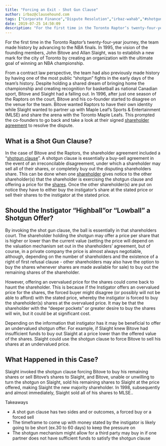 ```yaml
---
title: "Forcing an Exit - Shot Gun Clause"
author: irbaz@clausehound.com
tags: ["Corporate Finance","Dispute Resolution","irbaz-wahab","#shotgunclause","#raptors"]
date: 2019-07-25 14:50:09
description: "For the first time in the Toronto Raptor’s twenty-four-year journey, the team made history by advancing to the NBA finals. In 1995, the vision of the founding members, John Bitove and Allan Slaight,..."
---
```

For the first time in the Toronto Raptor’s twenty-four-year journey, the team made history by advancing to the NBA finals. In 1995, the vision of the founding members, John Bitove and Allan Slaight, was to establish a new mark for the city of Toronto by creating an organization with the ultimate goal of winning an NBA championship.

From a contract law perspective, the team had also previously made history by having one of the most public “shotgun” fights in the early days of the team’s history. Despite holding a shared dream of bringing home the championship and creating recognition for basketball as national Canadian sport, Bitove and Slaight had a falling out. In 1996, after just one season of the Raptors on the court, Bitove and his co-founder started to disagree on the venue for the team. Bitove wanted Raptors to have their own identity while Slaight wanted to partner up with Maple Leaf’s Sports & Entertainment (MLSE) and share the arena with the Toronto Maple Leafs. This prompted the co-founders to go back and take a look at their signed [shareholder agreement](https://blog.clausehound.com/shareholders-agreement-overview/) to resolve the dispute.

## What is a Shot Gun Clause?
In the case of Bitove and the Raptors, the shareholder agreement included a “[shotgun clause](https://blog.clausehound.com/legal-tips-and-tricks-shotgun-clause/)”. A shotgun clause is essentially a buy-sell agreement in the event of an irreconcilable disagreement, under which a shareholder may sell all of their  shares, or completely buy out the disputing shareholders share. This can be done when one [shareholder](https://blog.clausehound.com/shareholders-agreement-overview/) gives notice to the other shareholder(s) that the shareholder is exercising the shotgun clause and offering a price for the [shares](http://www.duhaime.org/LegalDictionary/S/Share.aspx). Once the other shareholder(s) are put on notice they have to either buy the instigator’s share at the stated price or sell their shares to the instigator at the stated price.

## Should the Instigator “Highball”or “Lowball” a Shotgun Offer? 
By invoking the shot gun clause, the ball is essentially in that shareholders court. The shareholder holding the shotgun may offer a price per share that is higher or lower than the current value (setting the price will depend on the valuation mechanism set out in the shareholders’ agreement, but of course, in a private company the price is almost always negotiable, although, depending on the number of shareholders and the existence of a right of first refusal clause - other shareholders may also have the option to buy the shares whenever shares are made available for sale) to buy out the remaining shares of the shareholder.

However, offering an overvalued price for the shares could come back to haunt the shareholder. This is because if the Instigator offers an overvalued price for the shares, the forced buyer might disagree (or possibly will not be able to afford) with the stated price, whereby the instigator is forced to buy the shareholder(s) shares at the overvalued price.  It may be that the shareholder with the “deeper pockets” or greater desire to buy the shares will win, but it could be at significant cost.

Depending on the information that instigator has it may be beneficial to offer an undervalued shotgun offer. For example, if Slaight knew Bitove had insufficient funds to buy out Slaight at a price lower than the offered value of the shares. Slaight could use the shotgun clause to force Bitove to sell his shares at an undervalued price.

## What Happened in this Case?
Slaight invoked the shotgun clause forcing Bitove to buy his remaining shares or sell Bitove’s shares to Slaight, and Bitove, unable or unwilling to turn the shotgun on Slaight, sold his remaining shares to Slaight at the price offered, making Slaight the new majority shareholder. In 1998, subsequently and almost immediately, Slaight sold all of his shares to MLSE..

Takeaways
- A shot gun clause has two sides and or outcomes, a forced buy or a forced sell
- The timeframe to come up with money stated by the instigator is likely going to be short (ex.30 to 60 days) to keep the pressure on
- The shotgun mechanism might allow for a third party may buy in if one partner does not have sufficient funds to satisfy the shotgun clause
